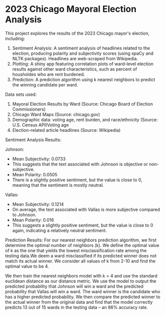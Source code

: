 # 2023 Chicago Mayoral Election Analysis

This project explores the results of the 2023 Chicago mayor's election, including:
1. Sentiment Analysis: A sentiment analysis of headlines related to the election, producing polarity and subjectivity scores (using spaCy and NLTK packages). Headlines are web-scraped from Wikipedia.
2. Plotting: A shiny app featuring correlation plots of ward-level election results against other ward characteristics, such as percent of housholdes who are rent burdened.
3. Prediction: A prediction algorithm using k nearest neighbors to predict the winning candidate per ward.

Data sets used:
1. Mayoral Election Results by Ward (Source: Chicago Board of Election Commissioners)
2. Chicago Ward Maps (Source: chicago.gov)
3. Demographic data: voting age, rent burden, and race/ethnicity (Source: U.S. Census API)Voting age
4. Election-related article headlines (Source: Wikipedia)

Sentiment Analysis Results:

Johnson:
- Mean Subjectivity: 0.0733
- This suggests that the text associated with Johnson is objective or non-subjective.
- Mean Polarity: 0.0505
- There is a slightly positive sentiment, but the value is close to 0, meaning that the sentiment is mostly neutral.

Vallas:
- Mean Subjectivity: 0.1214
- On average, the text associated with Vallas is more subjective compared to Johnson.
- Mean Polarity: 0.016
- This suggests a slightly positive sentiment, but the value is close to 0 again, indicating a relatively neutral sentiment.

Prediction Results: 
For our nearest neighbors prediction algorithm, we first determine the optimal number of neighbors (k). We define the optimal value of k as the one that yields the lowest misclassification rate among the testing data.We deem a ward misclassified if its predicted winner does not match its actual winner. We consider all values of k from 2-10 and find the optimal value to be 4.

We then train the nearest neighbors model with k = 4 and use the standard euclidean distance as our distance metric. We use the model to output the predicted probability that Johnson will win a ward and the predicted probability that Vallas will win a ward. The ward winner is the candidate who has a higher predicted probability. We then compare the predicted winner to the actual winner from the original data and find that the model correctly predicts 13 out of 15 wards in the testing data – an 86% accuracy rate.
